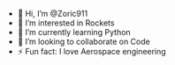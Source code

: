 - 👋 Hi, I’m @Zoric911
- 👀 I’m interested in Rockets
- 🌱 I’m currently learning Python
- 💞️ I’m looking to collaborate on Code
- ⚡ Fun fact: I love Aerospace engineering

<!---
Zoric911/Zoric911 is a ✨ special ✨ repository because its `README.md` (this file) appears on your GitHub profile.
You can click the Preview link to take a look at your changes.
--->
